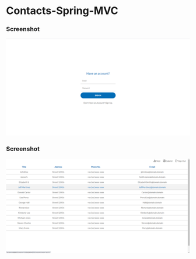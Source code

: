 # Contacts-Spring-MVC

### Screenshot
![screen shot](https://github.com/GabrielJuliao/Contacts/blob/main/readme-content/Screenshot1.png)
### Screenshot
![screen shot](https://github.com/GabrielJuliao/Contacts/blob/main/readme-content/Screenshot2.png)
